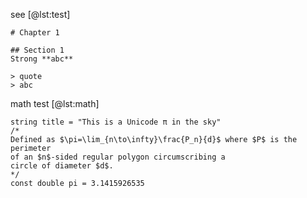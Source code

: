 see [@lst:test]

```{#lst:test .md .mathescape .numberLines startFrom="100" caption="Markdown 代码高亮测试"}
# Chapter 1

## Section 1
Strong **abc**

> quote
> abc
```

math test [@lst:math]

```{#lst:math .csharp .mathescape caption="代码中包含数学公式测试"}
string title = "This is a Unicode π in the sky"
/*
Defined as $\pi=\lim_{n\to\infty}\frac{P_n}{d}$ where $P$ is the perimeter
of an $n$-sided regular polygon circumscribing a
circle of diameter $d$.
*/
const double pi = 3.1415926535
```